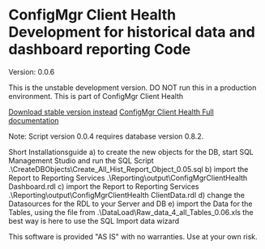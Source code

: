 # ConfigMgr Client Health Development for historical data and dashboard reporting Code

Version: 0.0.6

This is the unstable development version. DO NOT run this in a production environment. 
This is part of ConfigMgr Client Health 

[Download stable version instead](https://gallery.technet.microsoft.com/ConfigMgr-Client-Health-ccd00bd7)
[ConfigMgr Client Health Full documentation](https://www.andersrodland.com/configmgr-client-health/)

Note: Script version 0.0.4 requires database version 0.8.2.

Short Installationsguide
a) to create the new objects for the DB,  start SQL Management Studio and run the SQL Script .\CreateDBObjects\Create_All_Hist_Report_Object_0.05.sql
b) import the Report to Reporting Services .\Reporting\output\ConfigMgrClientHealth Dashboard.rdl
c) import the Report to Reporting Services .\Reporting\output\ConfigMgrClientHealth ClientData.rdl
d) change the Datasources for the RDL to your Server and DB
e) import the Data for the Tables, using the file from .\DataLoad\Raw_data_4_all_Tables_0.06.xls
   the best way is here to use the SQL Import data wizard

This software is provided "AS IS" with no warranties. Use at your own risk.
